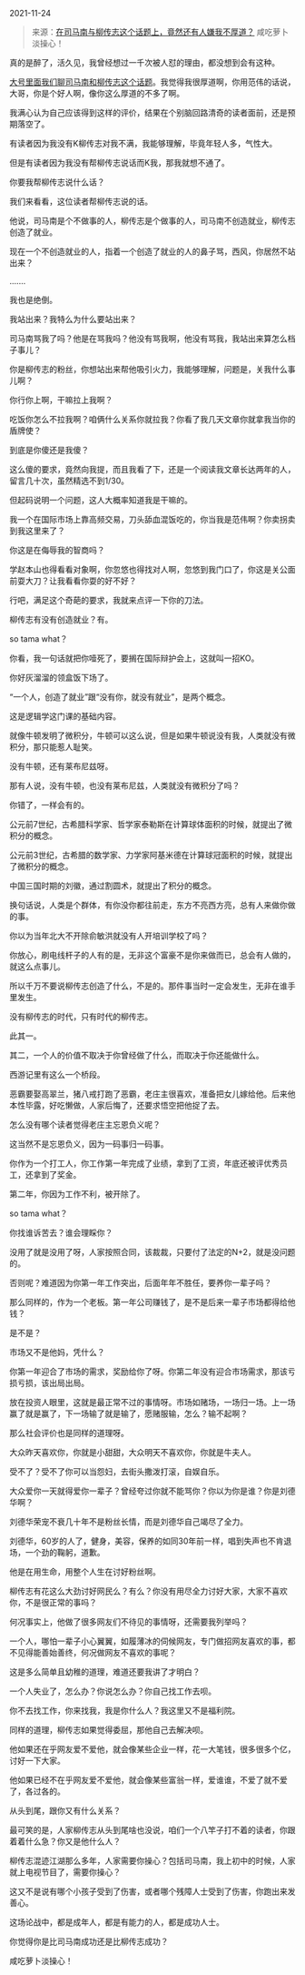 2021-11-24

> 来源：[在司马南与柳传志这个话题上，竟然还有人嫌我不厚道？](http://mp.weixin.qq.com/s?__biz=MzU3NDc5Nzc0NQ==&mid=2247509925&idx=1&sn=863d8b8da44279b1f2b3e8ac3e50a357&chksm=fd2e057bca598c6d5f1761730afa3d9705779c4aa279cfdb8388851d652a1ce14a8414384229&scene=27#wechat_redirect)
> 咸吃萝卜淡操心！​

真的是醉了，活久见，我曾经想过一千次被人怼的理由，都没想到会有这种。  

  

[大号里面我们聊司马南和柳传志这个话题](http://mp.weixin.qq.com/s?__biz=MzU0MjYwNDU2Mw==&mid=2247502566&idx=1&sn=5c392d9ed1239f983c21ea522ce2c05f&chksm=fb1aa69acc6d2f8cb5198da331f86a59877a8a68115d509b6714d2648d101f45ccacfaeffe84&scene=21#wechat_redirect)。我觉得我很厚道啊，你用范伟的话说，大哥，你是个好人啊，像你这么厚道的不多了啊。

  

我满心认为自己应该得到这样的评价，结果在个别脑回路清奇的读者面前，还是预期落空了。  

  

有读者因为我没有K柳传志对我不满，我能够理解，毕竟年轻人多，气性大。  

  

但是有读者因为我没有帮柳传志说话而K我，那我就想不通了。

  

你要我帮柳传志说什么话？  

  

我们来看看，这位读者帮柳传志说的话。  

  

他说，司马南是个不做事的人，柳传志是个做事的人，司马南不创造就业，柳传志创造了就业。

  

现在一个不创造就业的人，指着一个创造了就业的人的鼻子骂，西风，你居然不站出来？

  

.......  

  

我也是绝倒。

  

我站出来？我特么为什么要站出来？  

  

司马南骂我了吗？他是在骂我吗？他没有骂我啊，他没有骂我，我站出来算怎么档子事儿？

  

你是柳传志的粉丝，你想站出来帮他吸引火力，我能够理解，问题是，关我什么事儿啊？  

  

你行你上啊，干嘛拉上我啊？  

  

吃饭你怎么不拉我啊？咱俩什么关系你就拉我？你看了我几天文章你就拿我当你的盾牌使？

  

到底是你傻还是我傻？

  

这么傻的要求，竟然向我提，而且我看了下，还是一个阅读我文章长达两年的人，留言几十次，虽然精选不到1/30。  

  

但起码说明一个问题，这人大概率知道我是干嘛的。

  

我一个在国际市场上靠高频交易，刀头舔血混饭吃的，你当我是范伟啊？你卖拐卖到我这里来了？  

  

你这是在侮辱我的智商吗？

  

学赵本山也得看看对象啊，你忽悠也得找对人啊，忽悠到我门口了，你这是关公面前耍大刀？让我看看你耍的好不好？  

  

行吧，满足这个奇葩的要求，我就来点评一下你的刀法。

  

柳传志有没有创造就业？有。  

  

so tama what？

  

你看，我一句话就把你噎死了，要搁在国际辩护会上，这就叫一招KO。  

  

你好灰溜溜的领盒饭下场了。  

  

“一个人，创造了就业”跟“没有你，就没有就业”，是两个概念。  

  

这是逻辑学这门课的基础内容。

  

就像牛顿发明了微积分，牛顿可以这么说，但是如果牛顿说没有我，人类就没有微积分，那只能惹人耻笑。  

  

没有牛顿，还有莱布尼兹呀。

  

那有人说，没有牛顿，也没有莱布尼兹，人类就没有微积分了吗？

  

你错了，一样会有的。

  

公元前7世纪，古希腊科学家、哲学家泰勒斯在计算球体面积的时候，就提出了微积分的概念。

  

公元前3世纪，古希腊的数学家、力学家阿基米德在计算球冠面积的时候，就提出了微积分的概念。

  

中国三国时期的刘徽，通过割圆术，就提出了积分的概念。

  

换句话说，人类是个群体，有你没你都往前走，东方不亮西方亮，总有人来做你做的事。  

  

你以为当年北大不开除俞敏洪就没有人开培训学校了吗？

  

你放心，刷电线杆子的人有的是，无非这个富豪不是你来做而已，总会有人做的，就这么点事儿。

  

所以千万不要说柳传志创造了什么，不是的。那件事当时一定会发生，无非在谁手里发生。  

  

没有柳传志的时代，只有时代的柳传志。  

  

此其一。  

  

其二，一个人的价值不取决于你曾经做了什么，而取决于你还能做什么。

  

西游记里有这么一个桥段。  

  

恶霸要娶高翠兰，猪八戒打跑了恶霸，老庄主很喜欢，准备把女儿嫁给他。后来他本性毕露，好吃懒做，人家后悔了，还要求悟空把他捉了去。

  

怎么没有哪个读者觉得老庄主忘恩负义呢？

  

这当然不是忘恩负义，因为一码事归一码事。  

  

你作为一个打工人，你工作第一年完成了业绩，拿到了工资，年底还被评优秀员工，还拿到了奖金。  

  

第二年，你因为工作不利，被开除了。

  

so tama what？

  

你找谁诉苦去？谁会理睬你？

  

没用了就是没用了呀，人家按照合同，该裁裁，只要付了法定的N+2，就是没问题的。  

  

否则呢？难道因为你第一年工作突出，后面年年不胜任，要养你一辈子吗？  

  

那么同样的，作为一个老板。第一年公司赚钱了，是不是后来一辈子市场都得给他钱？  

  

是不是？

  

市场又不是他妈，凭什么？

  

你第一年迎合了市场的需求，奖励给你了呀。你第二年没有迎合市场需求，那该亏损亏损，该出局出局。  

  

放在投资人眼里，这就是最正常不过的事情呀。市场如赌场，一场归一场。上一场赢了就是赢了，下一场输了就是输了，愿赌服输，怎么？输不起啊？  

  

那么社会评价也是同样的道理呀。

  

大众昨天喜欢你，你就是小甜甜，大众明天不喜欢你，你就是牛夫人。  

  

受不了？受不了你可以当怨妇，去街头撒泼打滚，自娱自乐。

  

大众爱你一天就得爱你一辈子？曾经夸过你就不能骂你？你以为你是谁？你是刘德华啊？

  

刘德华荣宠不衰几十年不是粉丝长情，而是刘德华自己竭尽了全力。  

  

刘德华，60岁的人了，健身，美容，保养的如同30年前一样，唱到失声也不肯退场，一个劲的鞠躬，道歉。  

  

他是在用生命，用整个人生在讨好粉丝啊。

  

柳传志有花这么大劲讨好网民么？有么？你没有用尽全力讨好大家，大家不喜欢你，不是很正常的事吗？  

  

何况事实上，他做了很多网友们不待见的事情呀，还需要我列举吗？

  

一个人，哪怕一辈子小心翼翼，如履薄冰的伺候网友，专门做招网友喜欢的事，都不见得能善始善终，何况做网友不喜欢的事呢？

  

这是多么简单且幼稚的道理，难道还要我讲了才明白？

  

一个人失业了，怎么办？你说怎么办？你自己找工作去呗。  

  

你不去找工作，你来找我，我是你什么人？我这里又不是福利院。

  

同样的道理，柳传志如果觉得委屈，那他自己去解决呗。

  

他如果还在乎网友爱不爱他，就会像某些企业一样，花一大笔钱，很多很多个亿，讨好一下大家。

  

他如果已经不在乎网友爱不爱他，就会像某些富翁一样，爱谁谁，不爱了就不爱了，各过各的。

  

从头到尾，跟你又有什么关系？

  

最可笑的是，人家柳传志从头到尾啥也没说，咱们一个八竿子打不着的读者，你跟着着什么急？你又是他什么人？

  

柳传志混迹江湖那么多年，人家需要你操心？包括司马南，我上初中的时候，人家就上电视节目了，需要你操心？

  

这又不是说有哪个小孩子受到了伤害，或者哪个残障人士受到了伤害，你跑出来发善心。

  

这场论战中，都是成年人，都是有能力的人，都是成功人士。

  

你觉得你是比司马南成功还是比柳传志成功？  

  

咸吃萝卜淡操心！


